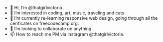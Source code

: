 - 👋 Hi, I’m @thatgirlvictoria
- 👀 I’m interested in coding, art, music, traveling and cats
- 🌱 I’m currently re-learning responsive web design, going through all the cerificates on freecodecamp.org.
- 💞️ I’m looking to collaborate on anything.
- 📫 How to reach me PM via instagram @thatgirlvictoria.

<!---
thatgirlvictoria/thatgirlvictoria is a ✨ special ✨ repository because its `README.md` (this file) appears on your GitHub profile.
You can click the Preview link to take a look at your changes.
--->

